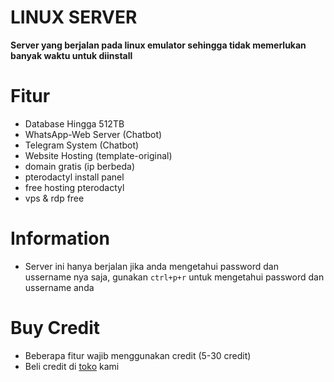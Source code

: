# LINUX SERVER
**Server yang berjalan pada linux emulator sehingga tidak memerlukan banyak waktu untuk diinstall**

# Fitur
- Database Hingga 512TB
- WhatsApp-Web Server (Chatbot)
- Telegram System (Chatbot)
- Website Hosting (template-original)
- domain gratis (ip berbeda)
- pterodactyl install panel
- free hosting pterodactyl
- vps & rdp free

# Information
- Server ini hanya berjalan jika anda mengetahui password dan ussername nya saja, gunakan ```ctrl+p+r``` untuk mengetahui password dan ussername anda

# Buy Credit
- Beberapa fitur wajib menggunakan credit (5-30 credit)
- Beli credit di [toko](https://wa.me/+6285936528795?text=buy+credit) kami 
